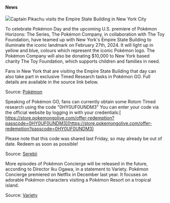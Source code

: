 #### News

[![](https://substackcdn.com/image/fetch/w_1456,c_limit,f_auto,q_auto:good,fl_progressive:steep/https%3A%2F%2Fsubstack-post-media.s3.amazonaws.com%2Fpublic%2Fimages%2Fe96d9a9a-05f8-40c4-bc4c-ea736c219863_4128x2752.jpeg)](https://substackcdn.com/image/fetch/f_auto,q_auto:good,fl_progressive:steep/https%3A%2F%2Fsubstack-post-media.s3.amazonaws.com%2Fpublic%2Fimages%2Fe96d9a9a-05f8-40c4-bc4c-ea736c219863_4128x2752.jpeg)Captain Pikachu visits the Empire State Building in New York City

To celebrate Pokémon Day and the upcoming U.S. premiere of Pokémon Horizons: The Series, The Pokémon Company, in collaboration with The Toy Foundation, have teamed up with New York's Empire State Building to illuminate the iconic landmark on February 27th, 2024. It will light up in yellow and blue, colours which represent the iconic Pokémon logo. The Pokémon Company will also be donating $10,000 to New York based charity The Toy Foundation, which supports children and families in need.

Fans in New York that are visiting the Empire State Building that day can also take part in exclusive Timed Research tasks in Pokémon GO. Full details are available in the source link below.

Source: [Pokémon](https://press.pokemon.com/en/releases/Pokemon-Empire-State-Building-2024)

Speaking of Pokémon GO, fans can currently obtain some Rotom Timed research using the code "0HY0UF0UNDM3" You can enter your code via the official website by logging in with your credentials:[ https://store.pokemongolive.com/offer-redemption?passcode=0HY0UF0UNDM3](https://store.pokemongolive.com/offer-redemption?passcode=0HY0UF0UNDM3)

Please note that this code was shared last Friday, so may already be out of date. Redeem as soon as possible!

Source: [Serebii](https://twitter.com/SerebiiNet/status/1758551970485260400)

More episodes of Pokémon Concierge will be released in the future, according to Director Iku Ogawa, in a statement to Variety. Pokémon Concierge premiered on Netflix in December last year. It focuses on adorable Pokémon characters visiting a Pokémon Resort on a tropical island.

Source: [Variety](https://variety.com/2024/tv/news/pokemon-concierge-netflix-new-episodes-1235916305/)
